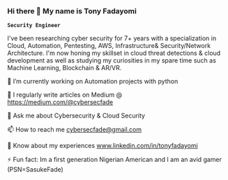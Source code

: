 ### Hi there 👋 My name is Tony Fadayomi

**`Security Engineer`**

I've been researching cyber security for 7+ years with a specialization in Cloud, Automation, Pentesting, AWS, Infrastructure& Security/Network Architecture. I'm now honing my skillset in cloud threat detections & cloud development as well as studying my curiosities in my spare time such as Machine Learning, Blockchain & AR/VR.

🔭 I’m currently working on Automation projects with python

📝 I regularly write articles on Medium @ https://medium.com/@cybersecfade

💬 Ask me about Cybersecurity & Cloud Security

📫 How to reach me cybersecfade@gmail.com

📄 Know about my experiences www.linkedin.com/in/tonyfadayomi

⚡ Fun fact: Im a first generation Nigerian American and I am an avid gamer (PSN=SasukeFade)
